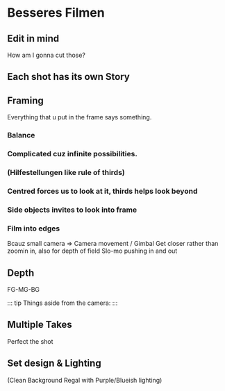 # Besseres Filmen

## Edit in mind
How am I gonna cut those?

## Each shot has its own Story

## Framing
Everything that u put in the frame says something.
### Balance
### Complicated cuz infinite possibilities.
### (Hilfestellungen like rule of thirds)
### Centred forces us to look at it, thirds helps look beyond
### Side objects invites to look into frame
### Film into edges

Bcauz small camera => Camera movement / Gimbal
Get closer rather than zoomin in, also for depth of field
Slo-mo pushing in and out
## Depth
FG-MG-BG

::: tip
Things aside from the camera:
:::

## Multiple Takes
Perfect the shot

## Set design & Lighting
(Clean Background Regal with Purple/Blueish lighting)